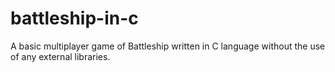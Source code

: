 # battleship-in-c
A basic multiplayer game of Battleship written in C language without the use of any external libraries.
